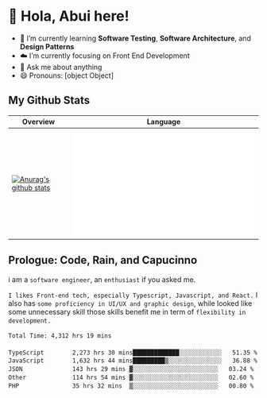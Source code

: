 # 👋 Hola, Abui here!

- 🌱 I’m currently learning **Software Testing**, **Software Architecture**, and **Design Patterns**
- ☁️ I’m currently focusing on Front End Development
- 💬 Ask me about anything
- 😄 Pronouns: [object Object]

## My Github Stats

| Overview | Language |
| --- | --- |
|[![Anurag's github stats](https://github-readme-stats.vercel.app/api?username=abui-am&count_private=true)](https://github.com/anuraghazra/github-readme-stats)|![Language](https://raw.githubusercontent.com/abui-am/stats/c6455f656dfce7acd3951e5ec5b25d72af0b2ee3/generated/languages.svg)|

## Prologue: Code, Rain, and Capucinno
i am a `software engineer`, an `enthusiast` if you asked me. 

`I likes Front-end tech, especially Typescript, Javascript, and React.` I also has `some proficiency in UI/UX and graphic design`, while looked like some unnecessary skill those skills benefit me in term of `flexibility in development.`


<!--START_SECTION:waka-->

```txt
Total Time: 4,312 hrs 19 mins

TypeScript        2,273 hrs 30 mins█████████████░░░░░░░░░░░░   51.35 %
JavaScript        1,632 hrs 44 mins█████████▒░░░░░░░░░░░░░░░   36.88 %
JSON              143 hrs 29 mins ▓░░░░░░░░░░░░░░░░░░░░░░░░   03.24 %
Other             114 hrs 54 mins ▓░░░░░░░░░░░░░░░░░░░░░░░░   02.60 %
PHP               35 hrs 32 mins  ▒░░░░░░░░░░░░░░░░░░░░░░░░   00.80 %
```

<!--END_SECTION:waka-->
